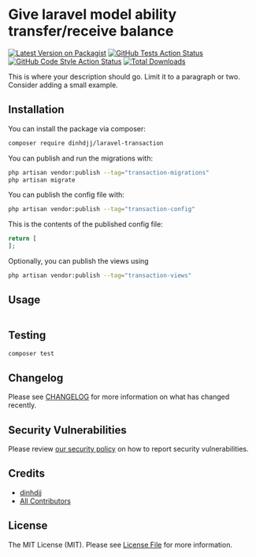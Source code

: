 # Give laravel model ability transfer/receive balance

[![Latest Version on Packagist](https://img.shields.io/packagist/v/dinhdjj/laravel-transaction.svg?style=flat-square)](https://packagist.org/packages/dinhdjj/laravel-transaction)
[![GitHub Tests Action Status](https://img.shields.io/github/workflow/status/dinhdjj/laravel-transaction/run-tests?label=tests)](https://github.com/dinhdjj/laravel-transaction/actions?query=workflow%3Arun-tests+branch%3Amain)
[![GitHub Code Style Action Status](https://img.shields.io/github/workflow/status/dinhdjj/laravel-transaction/Check%20&%20fix%20styling?label=code%20style)](https://github.com/dinhdjj/laravel-transaction/actions?query=workflow%3A"Check+%26+fix+styling"+branch%3Amain)
[![Total Downloads](https://img.shields.io/packagist/dt/dinhdjj/laravel-transaction.svg?style=flat-square)](https://packagist.org/packages/dinhdjj/laravel-transaction)

This is where your description should go. Limit it to a paragraph or two. Consider adding a small example.

## Installation

You can install the package via composer:

```bash
composer require dinhdjj/laravel-transaction
```

You can publish and run the migrations with:

```bash
php artisan vendor:publish --tag="transaction-migrations"
php artisan migrate
```

You can publish the config file with:

```bash
php artisan vendor:publish --tag="transaction-config"
```

This is the contents of the published config file:

```php
return [
];
```

Optionally, you can publish the views using

```bash
php artisan vendor:publish --tag="transaction-views"
```

## Usage

```php
```

## Testing

```bash
composer test
```

## Changelog

Please see [CHANGELOG](CHANGELOG.md) for more information on what has changed recently.

## Security Vulnerabilities

Please review [our security policy](../../security/policy) on how to report security vulnerabilities.

## Credits

- [dinhdjj](https://github.com/dinhdjj)
- [All Contributors](../../contributors)

## License

The MIT License (MIT). Please see [License File](LICENSE.md) for more information.

